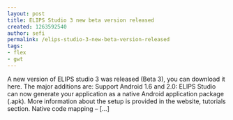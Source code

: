 ```yaml
---
layout: post
title: ELIPS Studio 3 new beta version released
created: 1263592540
author: sefi
permalink: /elips-studio-3-new-beta-version-released
tags:
- flex
- gwt
---
```

A new version of ELIPS studio 3 was released (Beta 3), you can download it here. The major additions are: Support Android 1.6 and 2.0: ELIPS Studio can now generate your application as a native Android application package (.apk). More information about the setup is provided in the website, tutorials section. Native code mapping – [...]<img alt="" border="0" src="http://stats.wordpress.com/b.gif?host=flexblackbelt.wordpress.com&blog=5633522&post=251&subd=flexblackbelt&ref=&feed=1" width="1" height="1" />
